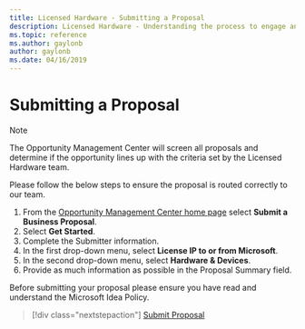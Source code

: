 ```yaml
---
title: Licensed Hardware - Submitting a Proposal
description: Licensed Hardware - Understanding the process to engage and submit a proposal to the Hardware Licensing team.
ms.topic: reference
ms.author: gaylonb
author: gaylonb
ms.date: 04/16/2019
---
```


# Submitting a Proposal

> [!NOTE]
> The Opportunity Management Center will screen all proposals and determine if the opportunity lines up with the criteria set by the Licensed Hardware team.

Please follow the below steps to ensure the proposal is routed correctly to our team.

1. From the [Opportunity Management Center home page](http://aka.ms/strata_proposal) select **Submit a Business Proposal**.
1. Select **Get Started**.
1. Complete the Submitter information.
1. In the first drop-down menu, select **License IP to or from Microsoft**.
1. In the second drop-down menu, select **Hardware & Devices**.
1. Provide as much information as possible in the Proposal Summary field.

Before submitting your proposal please ensure you have read and understand the Microsoft Idea Policy.

> [!div class="nextstepaction"]
> [Submit Proposal](http://aka.ms/strata_proposal)
